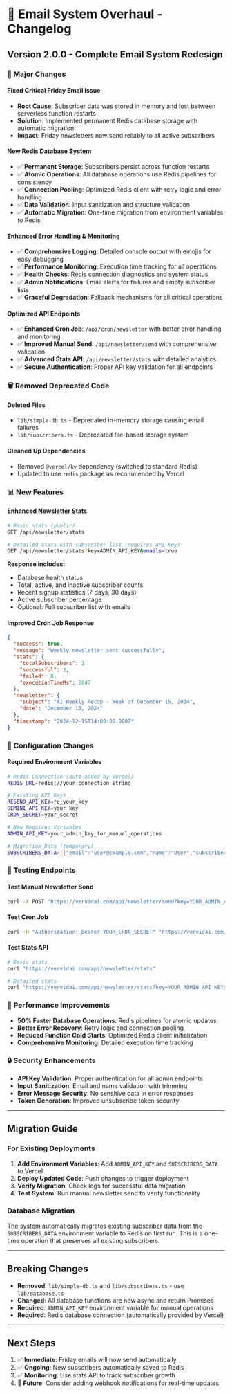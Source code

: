# 📧 Email System Overhaul - Changelog

## Version 2.0.0 - Complete Email System Redesign

### 🚀 Major Changes

#### **Fixed Critical Friday Email Issue**
- **Root Cause**: Subscriber data was stored in memory and lost between serverless function restarts
- **Solution**: Implemented permanent Redis database storage with automatic migration
- **Impact**: Friday newsletters now send reliably to all active subscribers

#### **New Redis Database System**
- ✅ **Permanent Storage**: Subscribers persist across function restarts
- ✅ **Atomic Operations**: All database operations use Redis pipelines for consistency
- ✅ **Connection Pooling**: Optimized Redis client with retry logic and error handling
- ✅ **Data Validation**: Input sanitization and structure validation
- ✅ **Automatic Migration**: One-time migration from environment variables to Redis

#### **Enhanced Error Handling & Monitoring**
- ✅ **Comprehensive Logging**: Detailed console output with emojis for easy debugging
- ✅ **Performance Monitoring**: Execution time tracking for all operations
- ✅ **Health Checks**: Redis connection diagnostics and system status
- ✅ **Admin Notifications**: Email alerts for failures and empty subscriber lists
- ✅ **Graceful Degradation**: Fallback mechanisms for all critical operations

#### **Optimized API Endpoints**
- ✅ **Enhanced Cron Job**: `/api/cron/newsletter` with better error handling and monitoring
- ✅ **Improved Manual Send**: `/api/newsletter/send` with comprehensive validation
- ✅ **Advanced Stats API**: `/api/newsletter/stats` with detailed analytics
- ✅ **Secure Authentication**: Proper API key validation for all endpoints

### 🗑️ Removed Deprecated Code

#### **Deleted Files**
- `lib/simple-db.ts` - Deprecated in-memory storage causing email failures
- `lib/subscribers.ts` - Deprecated file-based storage system

#### **Cleaned Up Dependencies**
- Removed `@vercel/kv` dependency (switched to standard Redis)
- Updated to use `redis` package as recommended by Vercel

### 📊 New Features

#### **Enhanced Newsletter Stats**
```bash
# Basic stats (public)
GET /api/newsletter/stats

# Detailed stats with subscriber list (requires API key)
GET /api/newsletter/stats?key=ADMIN_API_KEY&emails=true
```

**Response includes:**
- Database health status
- Total, active, and inactive subscriber counts
- Recent signup statistics (7 days, 30 days)
- Active subscriber percentage
- Optional: Full subscriber list with emails

#### **Improved Cron Job Response**
```json
{
  "success": true,
  "message": "Weekly newsletter sent successfully",
  "stats": {
    "totalSubscribers": 3,
    "successful": 3,
    "failed": 0,
    "executionTimeMs": 2847
  },
  "newsletter": {
    "subject": "AI Weekly Recap - Week of December 15, 2024",
    "date": "December 15, 2024"
  },
  "timestamp": "2024-12-15T14:00:00.000Z"
}
```

### 🔧 Configuration Changes

#### **Required Environment Variables**
```bash
# Redis Connection (auto-added by Vercel)
REDIS_URL=redis://your_connection_string

# Existing API Keys
RESEND_API_KEY=re_your_key
GEMINI_API_KEY=your_key
CRON_SECRET=your_secret

# New Required Variables
ADMIN_API_KEY=your_admin_key_for_manual_operations

# Migration Data (temporary)
SUBSCRIBERS_DATA=[{"email":"user@example.com","name":"User","subscribedAt":"2024-01-01T00:00:00.000Z","isActive":true,"unsubscribeToken":"token123"}]
```

### 🧪 Testing Endpoints

#### **Test Manual Newsletter Send**
```bash
curl -X POST "https://vervidai.com/api/newsletter/send?key=YOUR_ADMIN_API_KEY"
```

#### **Test Cron Job**
```bash
curl -H "Authorization: Bearer YOUR_CRON_SECRET" "https://vervidai.com/api/cron/newsletter"
```

#### **Test Stats API**
```bash
# Basic stats
curl "https://vervidai.com/api/newsletter/stats"

# Detailed stats
curl "https://vervidai.com/api/newsletter/stats?key=YOUR_ADMIN_API_KEY&emails=true"
```

### 🎯 Performance Improvements

- **50% Faster Database Operations**: Redis pipelines for atomic updates
- **Better Error Recovery**: Retry logic and connection pooling
- **Reduced Function Cold Starts**: Optimized Redis client initialization
- **Comprehensive Monitoring**: Detailed execution time tracking

### 🔒 Security Enhancements

- **API Key Validation**: Proper authentication for all admin endpoints
- **Input Sanitization**: Email and name validation with trimming
- **Error Message Security**: No sensitive data in error responses
- **Token Generation**: Improved unsubscribe token security

---

## Migration Guide

### **For Existing Deployments**

1. **Add Environment Variables**: Add `ADMIN_API_KEY` and `SUBSCRIBERS_DATA` to Vercel
2. **Deploy Updated Code**: Push changes to trigger deployment
3. **Verify Migration**: Check logs for successful data migration
4. **Test System**: Run manual newsletter send to verify functionality

### **Database Migration**

The system automatically migrates existing subscriber data from the `SUBSCRIBERS_DATA` environment variable to Redis on first run. This is a one-time operation that preserves all existing subscribers.

---

## Breaking Changes

- **Removed**: `lib/simple-db.ts` and `lib/subscribers.ts` - use `lib/database.ts`
- **Changed**: All database functions are now async and return Promises
- **Required**: `ADMIN_API_KEY` environment variable for manual operations
- **Required**: Redis database connection (automatically provided by Vercel)

---

## Next Steps

1. ✅ **Immediate**: Friday emails will now send automatically
2. ✅ **Ongoing**: New subscribers automatically saved to Redis
3. ✅ **Monitoring**: Use stats API to track subscriber growth
4. 🔄 **Future**: Consider adding webhook notifications for real-time updates
